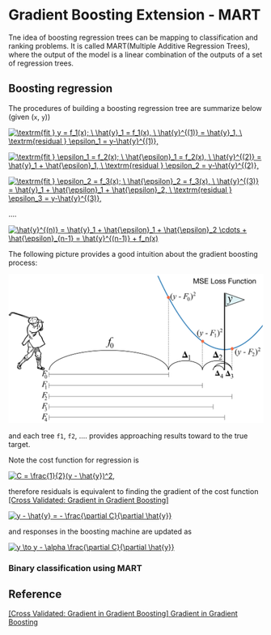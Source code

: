 # Gradient Boosting Extension - MART


Tne idea of boosting regression trees can be mapping to classification and ranking problems. It is called MART(Multiple Additive Regression Trees), where the output of the model is a linear combination of the outputs of a set of regression trees.


## Boosting regression

The procedures of building a boosting regression tree are summarize below (given (`x`, `y`))

<a href="https://www.codecogs.com/eqnedit.php?latex=\textrm{fit&space;}&space;y&space;=&space;f_1(x);&space;\&space;\hat{y}_1&space;=&space;f_1(x),&space;\&space;\hat{y}^{(1)}&space;=&space;\hat{y}_1,&space;\&space;\textrm{residual&space;}&space;\epsilon_1&space;=&space;y-\hat{y}^{(1)}," target="_blank"><img src="https://latex.codecogs.com/gif.latex?\textrm{fit&space;}&space;y&space;=&space;f_1(x);&space;\&space;\hat{y}_1&space;=&space;f_1(x),&space;\&space;\hat{y}^{(1)}&space;=&space;\hat{y}_1,&space;\&space;\textrm{residual&space;}&space;\epsilon_1&space;=&space;y-\hat{y}^{(1)}," title="\textrm{fit } y = f_1(x); \ \hat{y}_1 = f_1(x), \ \hat{y}^{(1)} = \hat{y}_1, \ \textrm{residual } \epsilon_1 = y-\hat{y}^{(1)}," /></a>


<a href="https://www.codecogs.com/eqnedit.php?latex=\textrm{fit&space;}&space;\epsilon_1&space;=&space;f_2(x);&space;\&space;\hat{\epsilon}_1&space;=&space;f_2(x),&space;\&space;\hat{y}^{(2)}&space;=&space;\hat{y}_1&space;&plus;&space;\hat{\epsilon}_1,&space;\&space;\textrm{residual&space;}&space;\epsilon_2&space;=&space;y-\hat{y}^{(2)}," target="_blank"><img src="https://latex.codecogs.com/gif.latex?\textrm{fit&space;}&space;\epsilon_1&space;=&space;f_2(x);&space;\&space;\hat{\epsilon}_1&space;=&space;f_2(x),&space;\&space;\hat{y}^{(2)}&space;=&space;\hat{y}_1&space;&plus;&space;\hat{\epsilon}_1,&space;\&space;\textrm{residual&space;}&space;\epsilon_2&space;=&space;y-\hat{y}^{(2)}," title="\textrm{fit } \epsilon_1 = f_2(x); \ \hat{\epsilon}_1 = f_2(x), \ \hat{y}^{(2)} = \hat{y}_1 + \hat{\epsilon}_1, \ \textrm{residual } \epsilon_2 = y-\hat{y}^{(2)}," /></a>

<a href="https://www.codecogs.com/eqnedit.php?latex=\textrm{fit&space;}&space;\epsilon_2&space;=&space;f_3(x);&space;\&space;\hat{\epsilon}_2&space;=&space;f_3(x),&space;\&space;\hat{y}^{(3)}&space;=&space;\hat{y}_1&space;&plus;&space;\hat{\epsilon}_1&space;&plus;&space;\hat{\epsilon}_2,&space;\&space;\textrm{residual&space;}&space;\epsilon_3&space;=&space;y-\hat{y}^{(3)}," target="_blank"><img src="https://latex.codecogs.com/gif.latex?\textrm{fit&space;}&space;\epsilon_2&space;=&space;f_3(x);&space;\&space;\hat{\epsilon}_2&space;=&space;f_3(x),&space;\&space;\hat{y}^{(3)}&space;=&space;\hat{y}_1&space;&plus;&space;\hat{\epsilon}_1&space;&plus;&space;\hat{\epsilon}_2,&space;\&space;\textrm{residual&space;}&space;\epsilon_3&space;=&space;y-\hat{y}^{(3)}," title="\textrm{fit } \epsilon_2 = f_3(x); \ \hat{\epsilon}_2 = f_3(x), \ \hat{y}^{(3)} = \hat{y}_1 + \hat{\epsilon}_1 + \hat{\epsilon}_2, \ \textrm{residual } \epsilon_3 = y-\hat{y}^{(3)}," /></a>

....


<a href="https://www.codecogs.com/eqnedit.php?latex=\hat{y}^{(n)}&space;=&space;\hat{y}_1&space;&plus;&space;\hat{\epsilon}_1&space;&plus;&space;\hat{\epsilon}_2&space;\cdots&space;&plus;&space;\hat{\epsilon}_{n-1}&space;=&space;\hat{y}^{(n-1)}&space;&plus;&space;f_n(x)" target="_blank"><img src="https://latex.codecogs.com/gif.latex?\hat{y}^{(n)}&space;=&space;\hat{y}_1&space;&plus;&space;\hat{\epsilon}_1&space;&plus;&space;\hat{\epsilon}_2&space;\cdots&space;&plus;&space;\hat{\epsilon}_{n-1}&space;=&space;\hat{y}^{(n-1)}&space;&plus;&space;f_n(x)" title="\hat{y}^{(n)} = \hat{y}_1 + \hat{\epsilon}_1 + \hat{\epsilon}_2 \cdots + \hat{\epsilon}_{n-1} = \hat{y}^{(n-1)} + f_n(x)" /></a>

The following picture provides a good intuition about the gradient boosting process:

![](images/golf.png)

and each tree `f1`, `f2`, .... provides approaching results toward to the true target.

Note the cost function for regression is 

<a href="https://www.codecogs.com/eqnedit.php?latex=C&space;=&space;\frac{1}{2}(y&space;-&space;\hat{y})^2," target="_blank"><img src="https://latex.codecogs.com/gif.latex?C&space;=&space;\frac{1}{2}(y&space;-&space;\hat{y})^2," title="C = \frac{1}{2}(y - \hat{y})^2," /></a>

therefore residuals is equivalent to finding the gradient of the cost function [[Cross Validated: Gradient in Gradient Boosting]][Gradient in Gradient Boosting]

<a href="https://www.codecogs.com/eqnedit.php?latex=y&space;-&space;\hat{y}&space;=&space;-&space;\frac{\partial&space;C}{\partial&space;\hat{y}}" target="_blank"><img src="https://latex.codecogs.com/gif.latex?y&space;-&space;\hat{y}&space;=&space;-&space;\frac{\partial&space;C}{\partial&space;\hat{y}}" title="y - \hat{y} = - \frac{\partial C}{\partial \hat{y}}" /></a>

and responses in the boosting machine are updated as 

<a href="https://www.codecogs.com/eqnedit.php?latex=y&space;\to&space;y&space;-&space;\alpha&space;\frac{\partial&space;C}{\partial&space;\hat{y}}" target="_blank"><img src="https://latex.codecogs.com/gif.latex?y&space;\to&space;y&space;-&space;\alpha&space;\frac{\partial&space;C}{\partial&space;\hat{y}}" title="y \to y - \alpha \frac{\partial C}{\partial \hat{y}}" /></a>


### Binary classification using MART











 




## Reference






[Gradient in Gradient Boosting]: https://stats.stackexchange.com/questions/338658/gradient-in-gradient-boosting/340376#340376
[[Cross Validated: Gradient in Gradient Boosting] Gradient in Gradient Boosting](https://stats.stackexchange.com/questions/338658/gradient-in-gradient-boosting/340376#340376)









